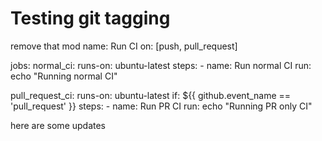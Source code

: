 # Testing git tagging


remove that mod
name: Run CI
on: [push, pull_request]

jobs:
  normal_ci:
    runs-on: ubuntu-latest
    steps:
      - name: Run normal CI
	run: echo "Running normal CI"

  pull_request_ci:
    runs-on: ubuntu-latest
    if: ${{ github.event_name == 'pull_request' }}
    steps:
      - name: Run PR CI
	run: echo "Running PR only CI"


here are some updates
